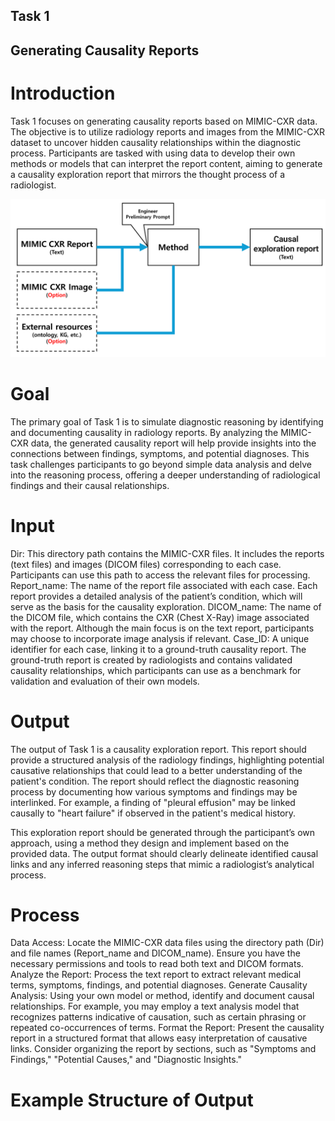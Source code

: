## Task 1 
## Generating Causality Reports

# Introduction
Task 1 focuses on generating causality reports based on MIMIC-CXR data. The objective is to utilize radiology reports and images from the MIMIC-CXR dataset to uncover hidden causality relationships within the diagnostic process. Participants are tasked with using data to develop their own methods or models that can interpret the report content, aiming to generate a causality exploration report that mirrors the thought process of a radiologist.

![Diagram for Task 1](./images/Task1_bg.png "Task 1 Overview")

# Goal
The primary goal of Task 1 is to simulate diagnostic reasoning by identifying and documenting causality in radiology reports. By analyzing the MIMIC-CXR data, the generated causality report will help provide insights into the connections between findings, symptoms, and potential diagnoses. This task challenges participants to go beyond simple data analysis and delve into the reasoning process, offering a deeper understanding of radiological findings and their causal relationships.

# Input
Dir: This directory path contains the MIMIC-CXR files. It includes the reports (text files) and images (DICOM files) corresponding to each case. Participants can use this path to access the relevant files for processing.
Report_name: The name of the report file associated with each case. Each report provides a detailed analysis of the patient’s condition, which will serve as the basis for the causality exploration.
DICOM_name: The name of the DICOM file, which contains the CXR (Chest X-Ray) image associated with the report. Although the main focus is on the text report, participants may choose to incorporate image analysis if relevant.
Case_ID: A unique identifier for each case, linking it to a ground-truth causality report. The ground-truth report is created by radiologists and contains validated causality relationships, which participants can use as a benchmark for validation and evaluation of their own models.

# Output
The output of Task 1 is a causality exploration report. This report should provide a structured analysis of the radiology findings, highlighting potential causative relationships that could lead to a better understanding of the patient's condition. The report should reflect the diagnostic reasoning process by documenting how various symptoms and findings may be interlinked. For example, a finding of "pleural effusion" may be linked causally to "heart failure" if observed in the patient's medical history.

This exploration report should be generated through the participant’s own approach, using a method they design and implement based on the provided data. The output format should clearly delineate identified causal links and any inferred reasoning steps that mimic a radiologist’s analytical process.

# Process
Data Access: Locate the MIMIC-CXR data files using the directory path (Dir) and file names (Report_name and DICOM_name). Ensure you have the necessary permissions and tools to read both text and DICOM formats.
Analyze the Report: Process the text report to extract relevant medical terms, symptoms, findings, and potential diagnoses.
Generate Causality Analysis: Using your own model or method, identify and document causal relationships. For example, you may employ a text analysis model that recognizes patterns indicative of causation, such as certain phrasing or repeated co-occurrences of terms.
Format the Report: Present the causality report in a structured format that allows easy interpretation of causative links. Consider organizing the report by sections, such as "Symptoms and Findings," "Potential Causes," and "Diagnostic Insights."

# Example Structure of Output

